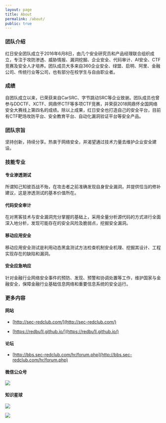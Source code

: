 ```yaml
---
layout: page
title: About
permalink: /about/
public: true
---
```


### 团队介绍

红日安全团队成立于2016年6月8日，由几个安全研究员和产品经理联合组织成立，专注于攻防渗透、威胁情报、漏洞挖掘、企业安全、代码审计、AI安全、CTF竞赛及安全人才培养。团队成员大多来自360企业安全、绿盟、启明、阿里、金融公司、传统行业等公司，也有部分在校学生与自由职业者。

### 成绩

自团队成立以来，已荣获来自CarSRC、字节跳动SRC等企业致谢。团队成员也曾参与DDCTF、XCTF、网鼎怀CTF等多项CTF竞赛，并荣获2018网鼎怀全国网络安全大赛线上第四名的成绩。除以上成果，红日安全也打造自己的安全平台，目前有CTF靶场攻防平台、安全教育平台、自动化漏洞验证平台等安全产品。

### 团队宗旨

坚持创新，持续分享。热衷于网络安全，并渴望通过技术力量去维护企业安全建设。

### 技能专业

#### 专业渗透测试

所谓知己知彼百战不殆，在攻击者之前准确发现自身安全漏洞，并提供恰当的修补建议，这是渗透测试的基本价值所在。

#### 代码安全审计

在对黑客技术与安全漏洞充分掌握的基础上，采用全量分析源代码的方式进行全面深入地分析，发现可能存在的安全风险及脆弱点，挖掘安全漏洞。

#### 移动应用安全

移动应用安全测试是利用动态黑盒测试方法检查机制安全机理、挖掘其设计、工程实现存在的缺陷和漏洞。

#### 安全应急响应

针对金融行业网络安全事件的预防、发现、预警和协调处置等工作，维护国家与金融安全，保障金融行业基础信息网络和重要信息系统的安全运行。

### 更多内容

#### 网站

* [http://sec-redclub.com/](http://sec-redclub.com/) 

* [https://redbu1l.github.io/](https://redbu1l.github.io/)

#### 论坛

* [http://bbs.sec-redclub.com/hr/forum.php](http://bbs.sec-redclub.com/hr/forum.php)

#### 微信公众号

![](https://lyxw.github.io/images/admin/Sec-redClub.jpg)

#### 知识星球

![](https://lyxw.github.io/images/admin/redClub_begin.jpg)

![](https://lyxw.github.io/images/admin/redClub.jpg)
